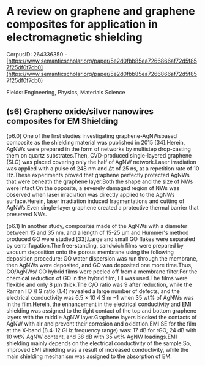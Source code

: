 # A review on graphene and graphene composites for application in electromagnetic shielding

CorpusID: 264336350 - [https://www.semanticscholar.org/paper/5e2d0fbb85ea7266866af72d5f857f25df0f7cb0](https://www.semanticscholar.org/paper/5e2d0fbb85ea7266866af72d5f857f25df0f7cb0)

Fields: Engineering, Physics, Materials Science

## (s6) Graphene oxide/silver nanowires composites for EM Shielding
(p6.0) One of the first studies investigating graphene-AgNWsbased composite as the shielding material was published in 2015 [34].Herein, AgNWs were prepared in the form of networks by multistep drop-casting them on quartz substrates.Then, CVD-produced single-layered graphene (SLG) was placed covering only the half of AgNW network.Laser irradiation was applied with a pulse of 248 nm and Δτ of 25 ns, at a repetition rate of 10 Hz.These experiments proved that graphene perfectly protected AgNWs that were beneath the graphene layer.Both the shape and the size of NWs were intact.On the opposite, a severely damaged region of NWs was observed when laser irradiation was directly applied to the AgNWs surface.Herein, laser irradiation induced fragmentations and cutting of AgNWs.Even single-layer graphene created a protective thermal barrier that preserved NWs.

(p6.1) In another study, composites made of the AgNWs with a diameter between 15 and 35 nm, and a length of 15-25 μm and Hummer's method produced GO were studied [33].Large and small GO flakes were separated by centrifugation.The free-standing, sandwich films were prepared by vacuum deposition onto the porous membrane using the following deposition procedure: GO water dispersion was run through the membrane, then AgNWs were deposited, and GO was deposited one more time.Thus, GO/AgNWs/ GO hybrid films were peeled off from a membrane filter.For the chemical reduction of GO in the hybrid film, HI was used.The films were flexible and only 8 μm thick.The C/O ratio was 9 after reduction, while the Raman I D /I G ratio (1.4) revealed a large number of defects, and the electrical conductivity was 6.5 × 10 4 S m −1 when 35 wt% of AgNWs was in the film.Herein, the enhancement in the electrical conductivity and EMI shielding was assigned to the tight contact of the top and bottom graphene layers with the middle AgNW layer.Graphene layers blocked the contacts of AgNW with air and prevent their corrosion and oxidation.EMI SE for the film at the X-band (8.4-12 GHz frequency range) was: 17 dB for rGO, 24 dB with 10 wt% AgNW content, and 38 dB with 35 wt% AgNW loadings.EMI shielding mainly depends on the electrical conductivity of the sample.So, improved EMI shielding was a result of increased conductivity, while the main shielding mechanism was assigned to the absorption of EM.
